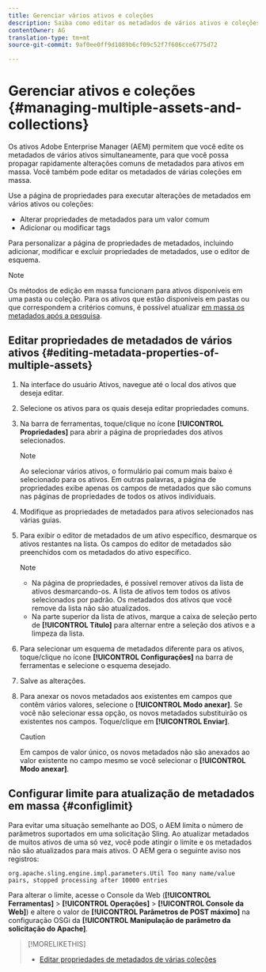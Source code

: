```yaml
---
title: Gerenciar vários ativos e coleções
description: Saiba como editar os metadados de vários ativos e coleções simultaneamente para propagar rapidamente alterações comuns de metadados.
contentOwner: AG
translation-type: tm+mt
source-git-commit: 9af0ee0ff9d1089b6cf09c52f7f606cce6775d72

---
```



# Gerenciar ativos e coleções {#managing-multiple-assets-and-collections}

Os ativos Adobe Enterprise Manager (AEM) permitem que você edite os metadados de vários ativos simultaneamente, para que você possa propagar rapidamente alterações comuns de metadados para ativos em massa. Você também pode editar os metadados de várias coleções em massa.

Use a página de propriedades para executar alterações de metadados em vários ativos ou coleções:

* Alterar propriedades de metadados para um valor comum
* Adicionar ou modificar tags

Para personalizar a página de propriedades de metadados, incluindo adicionar, modificar e excluir propriedades de metadados, use o editor de esquema.

>[!NOTE]
>
>Os métodos de edição em massa funcionam para ativos disponíveis em uma pasta ou coleção. Para os ativos que estão disponíveis em pastas ou que correspondem a critérios comuns, é possível atualizar [em massa os metadados após a pesquisa](search-assets.md#metadataupdates).

## Editar propriedades de metadados de vários ativos {#editing-metadata-properties-of-multiple-assets}

1. Na interface do usuário Ativos, navegue até o local dos ativos que deseja editar.
1. Selecione os ativos para os quais deseja editar propriedades comuns.
1. Na barra de ferramentas, toque/clique no ícone **[!UICONTROL Propriedades]** para abrir a página de propriedades dos ativos selecionados.

   >[!NOTE]
   >
   >Ao selecionar vários ativos, o formulário pai comum mais baixo é selecionado para os ativos. Em outras palavras, a página de propriedades exibe apenas os campos de metadados que são comuns nas páginas de propriedades de todos os ativos individuais.

1. Modifique as propriedades de metadados para ativos selecionados nas várias guias.
1. Para exibir o editor de metadados de um ativo específico, desmarque os ativos restantes na lista. Os campos do editor de metadados são preenchidos com os metadados do ativo específico.

   >[!NOTE]
   >
   >* Na página de propriedades, é possível remover ativos da lista de ativos desmarcando-os. A lista de ativos tem todos os ativos selecionados por padrão. Os metadados dos ativos que você remove da lista não são atualizados.
   >* Na parte superior da lista de ativos, marque a caixa de seleção perto de **[!UICONTROL Título]** para alternar entre a seleção dos ativos e a limpeza da lista.


1. Para selecionar um esquema de metadados diferente para os ativos, toque/clique no ícone **[!UICONTROL Configurações]** na barra de ferramentas e selecione o esquema desejado.
1. Salve as alterações.
1. Para anexar os novos metadados aos existentes em campos que contêm vários valores, selecione o **[!UICONTROL Modo anexar]**. Se você não selecionar essa opção, os novos metadados substituirão os existentes nos campos. Toque/clique em **[!UICONTROL Enviar]**.

   >[!CAUTION]
   >
   >Em campos de valor único, os novos metadados não são anexados ao valor existente no campo mesmo se você selecionar o **[!UICONTROL Modo anexar]**.

## Configurar limite para atualização de metadados em massa {#configlimit}

Para evitar uma situação semelhante ao DOS, o AEM limita o número de parâmetros suportados em uma solicitação Sling. Ao atualizar metadados de muitos ativos de uma só vez, você pode atingir o limite e os metadados não são atualizados para mais ativos. O AEM gera o seguinte aviso nos registros:

`org.apache.sling.engine.impl.parameters.Util Too many name/value pairs, stopped processing after 10000 entries`

Para alterar o limite, acesse o Console da Web (**[!UICONTROL Ferramentas]** > **[!UICONTROL Operações]** > **[!UICONTROL Console da Web]**) e altere o valor de **[!UICONTROL Parâmetros de POST máximo]** na configuração OSGi da **[!UICONTROL Manipulação de parâmetro da solicitação do Apache]**.

>[!MORELIKETHIS]
>
>* [Editar propriedades de metadados de várias coleções](managing-collections-touch-ui.md#editing-collection-metadata-in-bulk)


